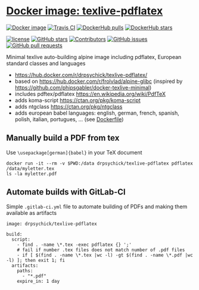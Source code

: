 # [Docker image: texlive-pdflatex](https://hub.docker.com/r/drpsychick/texlive-pdflatex/)

[![Docker image](https://img.shields.io/docker/image-size/drpsychick/texlive-pdflatex?sort=date)](https://hub.docker.com/r/drpsychick/texlive-pdflatex/tags)
[![Travis CI](https://img.shields.io/travis/com/DrPsychick/docker-texlive-pdflatex)](https://travis-ci.com/github/DrPsychick/docker-texlive-pdflatex)
[![DockerHub pulls](https://img.shields.io/docker/pulls/drpsychick/texlive-pdflatex.svg)](https://hub.docker.com/r/drpsychick/texlive-pdflatex/)
[![DockerHub stars](https://img.shields.io/docker/stars/drpsychick/texlive-pdflatex.svg)](https://hub.docker.com/r/drpsychick/texlive-pdflatex/)

[![license](https://img.shields.io/github/license/drpsychick/docker-texlive-pdflatex.svg)](https://github.com/drpsychick/docker-texlive-pdflatex/blob/master/LICENSE)
[![GitHub stars](https://img.shields.io/github/stars/drpsychick/docker-texlive-pdflatex.svg)](https://github.com/drpsychick/docker-texlive-pdflatex)
[![Contributors](https://img.shields.io/github/contributors/drpsychick/docker-texlive-pdflatex.svg)](https://github.com/drpsychick/docker-texlive-pdflatex/graphs/contributors)
[![GitHub issues](https://img.shields.io/github/issues/drpsychick/docker-texlive-pdflatex.svg)](https://github.com/drpsychick/docker-texlive-pdflatex/issues)
[![GitHub pull requests](https://img.shields.io/github/issues-pr/drpsychick/docker-texlive-pdflatex.svg)](https://github.com/drpsychick/docker-texlive-pdflatex/pulls)

Minimal texlive auto-building alpine image including pdflatex, European standard classes and languages

* https://hub.docker.com/r/drpsychick/texlive-pdflatex/
* based on https://hub.docker.com/r/frolvlad/alpine-glibc (inspired by https://github.com/phipsgabler/docker-texlive-minimal)
* includes pdftex/pdflatex https://en.wikipedia.org/wiki/PdfTeX
* adds koma-script https://ctan.org/pkg/koma-script
* adds ntgclass https://ctan.org/pkg/ntgclass
* adds european babel languages: english, german, french, spanish, polish, italian, portugues, ... (see [Dockerfile](Dockerfile))

## Manually build a PDF from tex

Use `\usepackage[german]{babel}` in your TeX document

```
docker run -it --rm -v $PWD:/data drpsychick/texlive-pdflatex pdflatex /data/myletter.tex
ls -la myletter.pdf
```

## Automate builds with GitLab-CI

Simple `.gitlab-ci.yml` file to automate building of PDFs and making them available as artifacts

```
image: drpsychick/texlive-pdflatex

build:
  script:
    - find . -name \*.tex -exec pdflatex {} ';'
    # fail if number .tex files does not match number of .pdf files
    - if [ $(find . -name \*.tex |wc -l) -gt $(find . -name \*.pdf |wc -l) ]; then exit 1; fi
  artifacts:
    paths:
      - "*.pdf"
    expire_in: 1 day
```
